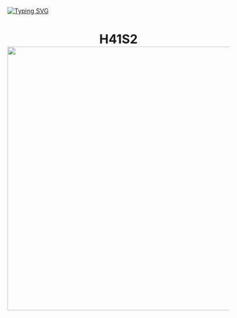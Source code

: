 [![Typing SVG](https://readme-typing-svg.herokuapp.com?color=%2336BCF7&lines=V2VsY29tZSB0byBteSBzeXN0ZW0=+🖥️)](https://git.io/typing-svg) <h1 align="center"> H41S2</a> 
<img src="https://user-images.githubusercontent.com/116753493/199006069-239851f7-34ad-4988-980e-d0a9312093d1.gif" height="600" width='1000'/></h1>



